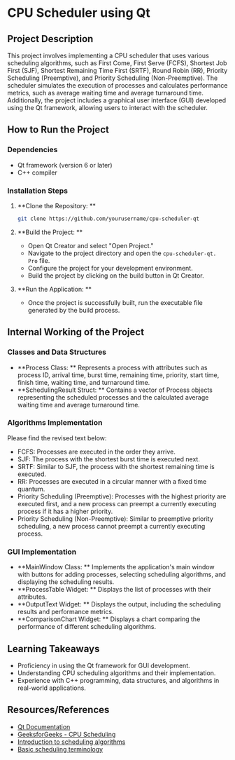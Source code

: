 
# CPU Scheduler using Qt

## Project Description

This project involves implementing a CPU scheduler that uses various scheduling algorithms, such as First Come, First Serve (FCFS), Shortest Job First (SJF), Shortest Remaining Time First (SRTF), Round Robin (RR), Priority Scheduling (Preemptive), and Priority Scheduling (Non-Preemptive). The scheduler simulates the execution of processes and calculates performance metrics, such as average waiting time and average turnaround time. Additionally, the project includes a graphical user interface (GUI) developed using the Qt framework, allowing users to interact with the scheduler.
## How to Run the Project

### Dependencies

- Qt framework (version 6 or later)
- C++ compiler

### Installation Steps

1. **Clone the Repository: **
   ```bash
   git clone https://github.com/yourusername/cpu-scheduler-qt 
   ```

2. **Build the Project: **
   - Open Qt Creator and select "Open Project."
   - Navigate to the project directory and open the `cpu-scheduler-qt. Pro` file.
   - Configure the project for your development environment.
   - Build the project by clicking on the build button in Qt Creator.

3. **Run the Application: **
   - Once the project is successfully built, run the executable file generated by the build process.

## Internal Working of the Project

### Classes and Data Structures

- **Process Class: ** Represents a process with attributes such as process ID, arrival time, burst time, remaining time, priority, start time, finish time, waiting time, and turnaround time.
- **SchedulingResult Struct: ** Contains a vector of Process objects representing the scheduled processes and the calculated average waiting time and average turnaround time.

### Algorithms Implementation
Please find the revised text below:

- FCFS: Processes are executed in the order they arrive.
- SJF: The process with the shortest burst time is executed next.
- SRTF: Similar to SJF, the process with the shortest remaining time is executed.
- RR: Processes are executed in a circular manner with a fixed time quantum.
- Priority Scheduling (Preemptive): Processes with the highest priority are executed first, and a new process can preempt a currently executing process if it has a higher priority.
- Priority Scheduling (Non-Preemptive): Similar to preemptive priority scheduling, a new process cannot preempt a currently executing process.

### GUI Implementation

- **MainWindow Class: ** Implements the application's main window with buttons for adding processes, selecting scheduling algorithms, and displaying the scheduling results.
- **ProcessTable Widget: ** Displays the list of processes with their attributes.
- **OutputText Widget: ** Displays the output, including the scheduling results and performance metrics.
- **ComparisonChart Widget: ** Displays a chart comparing the performance of different scheduling algorithms.

## Learning Takeaways
- Proficiency in using the Qt framework for GUI development.
- Understanding CPU scheduling algorithms and their implementation.
- Experience with C++ programming, data structures, and algorithms in real-world applications.

## Resources/References

- [Qt Documentation](https://doc.qt.io/qt-6/index.html)
- [GeeksforGeeks - CPU Scheduling](https://www.geeksforgeeks.org/cpu-scheduling-in-operating-systems/)
- [Introduction to scheduling algorithms]( https://www.youtube.com/playlist?list=PLBlnK6fEyqRitWSE_AyyySWfhRgyA-rHk/)
- [Basic scheduling terminology](https://ravipatel1309.github.io/CPUScheduler/docs.html/)
